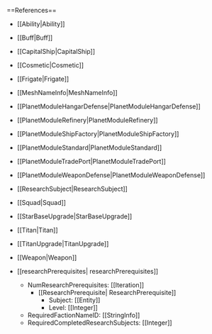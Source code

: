==References==
 * [[Ability|Ability]]
 * [[Buff|Buff]]
 * [[CapitalShip|CapitalShip]]
 * [[Cosmetic|Cosmetic]]
 * [[Frigate|Frigate]]
 * [[MeshNameInfo|MeshNameInfo]]
 * [[PlanetModuleHangarDefense|PlanetModuleHangarDefense]]
 * [[PlanetModuleRefinery|PlanetModuleRefinery]]
 * [[PlanetModuleShipFactory|PlanetModuleShipFactory]]
 * [[PlanetModuleStandard|PlanetModuleStandard]]
 * [[PlanetModuleTradePort|PlanetModuleTradePort]]
 * [[PlanetModuleWeaponDefense|PlanetModuleWeaponDefense]]
 * [[ResearchSubject|ResearchSubject]]
 * [[Squad|Squad]]
 * [[StarBaseUpgrade|StarBaseUpgrade]]
 * [[Titan|Titan]]
 * [[TitanUpgrade|TitanUpgrade]]
 * [[Weapon|Weapon]]

 * [[researchPrerequisites| researchPrerequisites]]
   * NumResearchPrerequisites: [[Iteration]]
     * [[ResearchPrerequisite| ResearchPrerequisite]]
       * Subject: [[Entity]]
       * Level: [[Integer]]
   * RequiredFactionNameID: [[StringInfo]]
   * RequiredCompletedResearchSubjects: [[Integer]]

